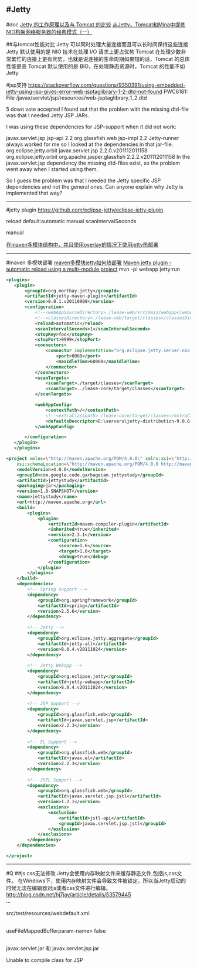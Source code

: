 #Jetty
---
#doc
[Jetty 的工作原理以及与 Tomcat 的比较](http://www.ibm.com/developerworks/cn/java/j-lo-jetty/index.html)
[从Jetty、Tomcat和Mina中提炼NIO构架网络服务器的经典模式（一）](http://blog.csdn.net/cutesource/article/details/6192016)

##与tomcat性能对比
Jetty 可以同时处理大量连接而且可以长时间保持这些连接
Jetty 默认使用的是 NIO 技术在处理 I/O 请求上更占优势
Tomcat 在处理少数非常繁忙的连接上更有优势，也就是说连接的生命周期如果短的话，Tomcat 的总体性能更高
Tomcat 默认使用的是 BIO，在处理静态资源时，Tomcat 的性能不如 Jetty



#jsp支持
https://stackoverflow.com/questions/9350391/using-embedded-jetty-using-jsp-gives-error-web-jsptaglibrary-1-2-dtd-not-found
PWC6181: File /javax/servlet/jsp/resources/web-jsptaglibrary_1_2.dtd

5
down vote
accepted
I found out that the problem with the missing dtd-file was that I needed Jetty JSP JARs.

I was using these dependencies for JSP-support when it did not work:

<dependency>
        <groupId>javax.servlet.jsp</groupId>
        <artifactId>jsp-api</artifactId>
        <version>2.2</version>
    </dependency>
    <dependency>
        <groupId>org.glassfish.web</groupId>
        <artifactId>jsp-impl</artifactId>
        <version>2.2</version>
    </dependency>
Jetty-runner always worked for me so I looked at the dependencies in that jar-file.

<dependency>
    <groupId>org.eclipse.jetty.orbit</groupId>
    <artifactId>javax.servlet.jsp</artifactId>
    <version>2.2.0.v201112011158</version>
</dependency>
<dependency>
    <groupId>org.eclipse.jetty.orbit</groupId>
    <artifactId>org.apache.jasper.glassfish</artifactId>
    <version>2.2.2.v201112011158</version>
</dependency>
In the javax.servlet.jsp dependency the missing dtd-files exist, so the problem went away when I started using them.

So I guess the problem was that I needed the Jetty specific JSP dependencies and not the general ones. Can anyone explain why Jetty is implemented that way?

---
#jetty plugin
https://github.com/eclipse-jetty/eclipse-jetty-plugin


reload
default:automatic
manual
scanIntervalSeconds

manual

[在maven多模块结构中，并且使用overlay的情况下使用jetty热部署](http://www.cnblogs.com/firejava/p/6269138.html)


---
#maven 多模块部署
[maven多模块jetty如何热部署](http://www.oschina.net/question/1383717_129478)
[Maven jetty plugin - automatic reload using a multi-module project](https://stackoverflow.com/questions/25725552/maven-jetty-plugin-automatic-reload-using-a-multi-module-project)
mvn -pl webapp jetty:run
```xml
<plugins>
   <plugin>
       <groupId>org.mortbay.jetty</groupId>
       <artifactId>jetty-maven-plugin</artifactId>
       <version>8.0.1.v20110908</version>
       <configuration>
           <!--<webAppSourceDirectory>./lease-web/src/main/webapp</webAppSourceDirectory>-->
           <!--<classesDirectory>./lease-web/target/classes</classesDirectory>-->
           <reload>automatic</reload>
           <scanIntervalSeconds>1</scanIntervalSeconds>
           <stopKey>foo</stopKey>
           <stopPort>9999</stopPort>
           <connectors>
               <connector implementation="org.eclipse.jetty.server.nio.SelectChannelConnector">
                   <port>8080</port>
                   <maxIdleTime>60000</maxIdleTime>
               </connector>
           </connectors>
           <scanTargets>
               <scanTarget>./target/classes</scanTarget>
               <scanTarget>../lease-core/target/classes</scanTarget>
           </scanTargets>

           <webAppConfig>
               <contextPath>/</contextPath>
               <!--<extraClasspath>./lease-core/target/classes</extraClasspath>-->
               <defaultsDescriptor>E:\servers\jetty-distribution-9.0.6.v20130930\etc\webdefault.xml</defaultsDescriptor>
           </webAppConfig>

       </configuration>
   </plugin>
   </plugins>
```

```xml
<project xmlns=\"http://maven.apache.org/POM/4.0.0\" xmlns:xsi=\"http://www.w3.org/2001/XMLSchema-instance\"
    xsi:schemaLocation=\"http://maven.apache.org/POM/4.0.0 http://maven.apache.org/maven-v4_0_0.xsd\">
    <modelVersion>4.0.0</modelVersion>
    <groupId>com.google.code.garbagecan.jettystudy</groupId>
    <artifactId>jettystudy</artifactId>
    <packaging>jar</packaging>
    <version>1.0-SNAPSHOT</version>
    <name>jettystudy</name>
    <url>http://maven.apache.org</url>
    <build>
        <plugins>
            <plugin>
                <artifactId>maven-compiler-plugin</artifactId>
                <inherited>true</inherited>
                <version>2.3.1</version>
                <configuration>
                    <source>1.6</source>
                    <target>1.6</target>
                    <debug>true</debug>
                </configuration>
            </plugin>
        </plugins>
    </build>
    <dependencies>
        <!-- Spring support -->
        <dependency>
            <groupId>org.springframework</groupId>
            <artifactId>spring</artifactId>
            <version>2.5.6</version>
        </dependency>
 
        <!-- Jetty -->
        <dependency>
            <groupId>org.eclipse.jetty.aggregate</groupId>
            <artifactId>jetty-all</artifactId>
            <version>8.0.4.v20111024</version>
        </dependency>
 
        <!-- Jetty Webapp -->
        <dependency>
            <groupId>org.eclipse.jetty</groupId>
            <artifactId>jetty-webapp</artifactId>
            <version>8.0.4.v20111024</version>
        </dependency>
 
        <!-- JSP Support -->
        <dependency>
            <groupId>org.glassfish.web</groupId>
            <artifactId>javax.servlet.jsp</artifactId>
            <version>2.2.3</version>
        </dependency>
 
        <!-- EL Support -->
        <dependency>
            <groupId>org.glassfish.web</groupId>
            <artifactId>javax.el</artifactId>
            <version>2.2.3</version>
        </dependency>
 
        <!-- JSTL Support -->
        <dependency>
            <groupId>org.glassfish.web</groupId>
            <artifactId>javax.servlet.jsp.jstl</artifactId>
            <version>1.2.1</version>
            <exclusions>
                <exclusion>
                    <artifactId>jstl-api</artifactId>
                    <groupId>javax.servlet.jsp.jstl</groupId>
                </exclusion>
            </exclusions>
        </dependency>
    </dependencies>

</project>
```




---
#Q
##js css无法修改
Jetty会使用内存映射文件来缓存静态文件,包括js,css文件。
在Windows下，使用内存映射文件会导致文件被锁定，所以当Jetty启动的时候无法在编辑器对js或者css文件进行编辑。
http://blog.csdn.net/hj7jay/article/details/53579445
<configuration>  
    ...  
    <webAppConfig>  
       <defaultsDescriptor>src/test/resources/webdefault.xml</defaultsDescriptor>  
    </webAppConfig>  
<configuration>

<init-param>  
     <param-name>useFileMappedBufferparam-name>  
     <param-value>false<param-value>  
<init-param>  

##
javax.servlet.jar 和 javax.servlet.jsp.jar

Unable to compile class for JSP


